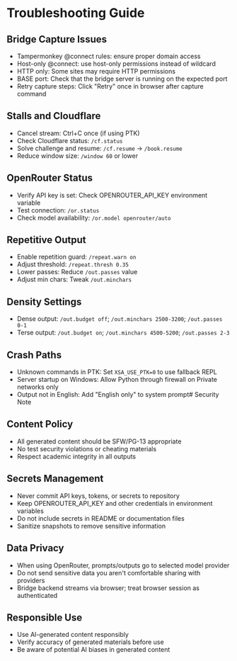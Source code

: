 # Troubleshooting Guide

## Bridge Capture Issues
- Tampermonkey @connect rules: ensure proper domain access
- Host-only @connect: use host-only permissions instead of wildcard
- HTTP only: Some sites may require HTTP permissions
- BASE port: Check that the bridge server is running on the expected port
- Retry capture steps: Click "Retry" once in browser after capture command

## Stalls and Cloudflare
- Cancel stream: Ctrl+C once (if using PTK)
- Check Cloudflare status: `/cf.status`
- Solve challenge and resume: `/cf.resume` → `/book.resume`
- Reduce window size: `/window 60` or lower

## OpenRouter Status
- Verify API key is set: Check OPENROUTER_API_KEY environment variable
- Test connection: `/or.status`
- Check model availability: `/or.model openrouter/auto`

## Repetitive Output
- Enable repetition guard: `/repeat.warn on`
- Adjust threshold: `/repeat.thresh 0.35`
- Lower passes: Reduce `/out.passes` value
- Adjust min chars: Tweak `/out.minchars`

## Density Settings
- Dense output: `/out.budget off`; `/out.minchars 2500-3200`; `/out.passes 0-1`
- Terse output: `/out.budget on`; `/out.minchars 4500-5200`; `/out.passes 2-3`

## Crash Paths
- Unknown commands in PTK: Set `XSA_USE_PTK=0` to use fallback REPL
- Server startup on Windows: Allow Python through firewall on Private networks only
- Output not in English: Add "English only" to system prompt# Security Note

## Content Policy
- All generated content should be SFW/PG-13 appropriate
- No test security violations or cheating materials
- Respect academic integrity in all outputs

## Secrets Management
- Never commit API keys, tokens, or secrets to repository
- Keep OPENROUTER_API_KEY and other credentials in environment variables
- Do not include secrets in README or documentation files
- Sanitize snapshots to remove sensitive information

## Data Privacy
- When using OpenRouter, prompts/outputs go to selected model provider
- Do not send sensitive data you aren't comfortable sharing with providers
- Bridge backend streams via browser; treat browser session as authenticated

## Responsible Use
- Use AI-generated content responsibly
- Verify accuracy of generated materials before use
- Be aware of potential AI biases in generated content
